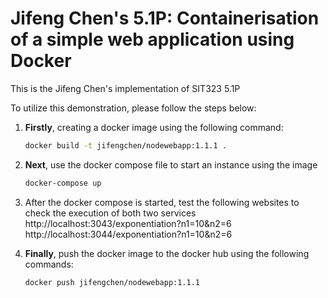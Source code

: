 # Jifeng Chen's 5.1P: Containerisation of a simple web application using Docker

This is the Jifeng Chen's implementation of SIT323 5.1P

To utilize this demonstration, please follow the steps below:

1. **Firstly**, creating a docker image using the following command:
    ```bash
    docker build -t jifengchen/nodewebapp:1.1.1 .
    ```

2. **Next**, use the docker compose file to start an instance using the image
    ```bash
    docker-compose up
    ```
3. After the docker compose is started, test the following websites to check the execution of both two services
    http://localhost:3043/exponentiation?n1=10&n2=6 <br>
    http://localhost:3044/exponentiation?n1=10&n2=6

4. **Finally**, push the docker image to the docker hub using the following commands:
    ```bash
    docker push jifengchen/nodewebapp:1.1.1
    ```